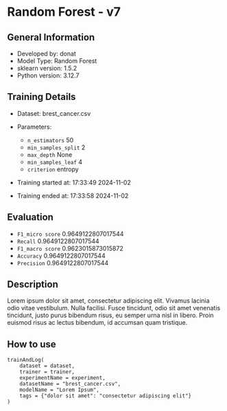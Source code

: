 # Random Forest - v7
## General Information 
- Developed by: donat
- Model Type: Random Forest
- sklearn version: 1.5.2
- Python version: 3.12.7
## Training Details

- Dataset: brest_cancer.csv
- Parameters: 
    - `n_estimators` 50
    - `min_samples_split` 2
    - `max_depth` None
    - `min_samples_leaf` 4
    - `criterion` entropy
    
- Training started at: 17:33:49 2024-11-02
- Training ended at: 17:33:58 2024-11-02
## Evaluation
- `F1_micro score` 0.9649122807017544
- `Recall` 0.9649122807017544
- `F1_macro score` 0.9623015873015872
- `Accuracy` 0.9649122807017544
- `Precision` 0.9649122807017544
## Description
Lorem ipsum dolor sit amet, consectetur adipiscing elit. Vivamus lacinia odio vitae vestibulum. Nulla facilisi. Fusce tincidunt, odio sit amet venenatis tincidunt, justo purus bibendum risus, eu semper urna nisl in libero. Proin euismod risus ac lectus bibendum, id accumsan quam tristique.
## How to use
```
trainAndLog(
    dataset = dataset,
    trainer = trainer,
    experimentName = experiment,
    datasetName = "brest_cancer.csv",
    modelName = "Lorem Ipsum",
    tags = {"dolor sit amet": "consectetur adipiscing elit"}
)
```
